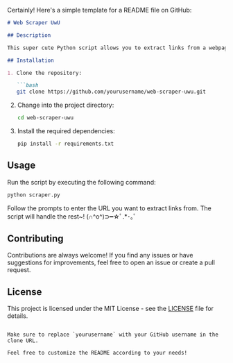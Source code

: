 Certainly! Here's a simple template for a README file on GitHub:

```markdown
# Web Scraper UwU

## Description

This super cute Python script allows you to extract links from a webpage using BeautifulSoup and Requests. It also adds "https://" automatically if the URL is missing a scheme.

## Installation

1. Clone the repository:

   ```bash
   git clone https://github.com/yourusername/web-scraper-uwu.git
   ```

2. Change into the project directory:

   ```bash
   cd web-scraper-uwu
   ```

3. Install the required dependencies:

   ```bash
   pip install -r requirements.txt
   ```

## Usage

Run the script by executing the following command:

```bash
python scraper.py
```

Follow the prompts to enter the URL you want to extract links from. The script will handle the rest~! (∩^o^)⊃━☆ﾟ.*･｡ﾟ

## Contributing

Contributions are always welcome! If you find any issues or have suggestions for improvements, feel free to open an issue or create a pull request.

## License

This project is licensed under the MIT License - see the [LICENSE](LICENSE) file for details.

```

Make sure to replace `yourusername` with your GitHub username in the clone URL.

Feel free to customize the README according to your needs!
